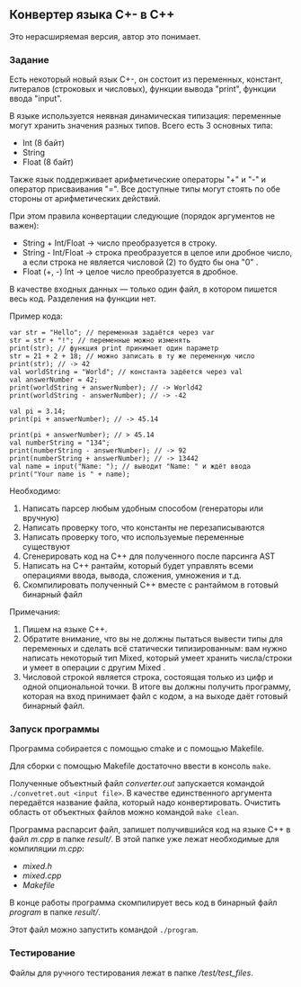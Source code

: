 ## Конвертер языка С+- в С++

Это нерасширяемая версия, автор это понимает.

### Задание

Есть некоторый новый язык С+-, он состоит из переменных, констант, литералов
(строковых и числовых), функции вывода "print", функции ввода "input".

В языке используется неявная динамическая типизация: переменные могут хранить
значения разных типов. Всего есть 3 основных типа:
- Int (8 байт)
- String
- Float (8 байт)

Также язык поддерживает арифметические операторы "+" и "-" и оператор
присваивания "=".
Все доступные типы могут стоять по обе стороны от арифметических действий. 

При этом правила конвертации следующие (порядок аргументов не важен):
- String + Int/Float → число преобразуется в строку.
- String - Int/Float → строка преобразуется в целое или дробное число, а если строка
не является числовой (2) то будто бы она "0" .
- Float (+, -) Int → целое число преобразуется в дробное. 


В качестве входных данных — только один файл, в котором пишется весь код.
Разделения на функции нет. 

Пример кода:
````
var str = "Hello"; // переменная задаётся через var
str = str + "!"; // переменные можно изменять
print(str); // функция print принимает один параметр
str = 21 + 2 + 18; // можно записать в ту же переменную число
print(str); // -> 42
val worldString = "World"; // константа задёется через val
val answerNumber = 42;
print(worldString + answerNumber); // -> World42
print(worldString - answerNumber); // -> -42

val pi = 3.14;
print(pi + answerNumber); // -> 45.14

print(pi + answerNumber); // > 45.14
val numberString = "134";
print(numberString - answerNumber); // -> 92
print(numberString + answerNumber); // -> 13442
val name = input("Name: "); // выводит "Name: " и ждёт ввода
print("Your name is " + name);
````

Необходимо:
1. Написать парсер любым удобным способом (генераторы или вручную)
2. Написать проверку того, что константы не перезаписываются
3. Написать проверку того, что используемые переменные существуют
4. Сгенерировать код на С++ для полученного после парсинга AST
5. Написать на С++ рантайм, который будет управлять всеми операциями ввода,
   вывода, сложения, умножения и т.д.
6. Скомпилировать полученный С++ вместе с рантаймом в готовый бинарный файл


Примечания:
1. Пишем на языке C++.
2. Обратите внимание, что вы не должны пытаться вывести типы для переменных и
   сделать всё статически типизированным: вам нужно написать некоторый тип
   Mixed, который умеет хранить числа/строки и умеет в операции с другим Mixed .
3. Числовой строкой является строка, состоящая только из цифр и одной
   опциональной точки.
   В итоге вы должны получить программу, которая на вход принимает файл с кодом, а на
   выходе даёт готовый бинарный файл.


### Запуск программы

Программа собирается с помощью cmake и с помощью Makefile.

Для сборки с помощью Makefile достаточно ввести в консоль ```make```.

Полученные объектный файл *converter.out* запускается командой ```./convetret.out <input file>```.
В качестве единственного аргумента передаётся название файла, который надо конвертировать.
Очистить область от объектных файлов можно командой ```make clean```.

Программа распарсит файл, запишет получившийся код на языке С++ в файл *m.cpp* в папке *result/*.
В этой папке уже лежат необходимые для компиляции *m.cpp*:
- *mixed.h*
- *mixed.cpp*
- *Makefile*

В конце работы программа скомпилирует весь код в бинарный файл *program* в папке *result/*.

Этот файл можно запустить командой ```./program```.


### Тестирование

Файлы для ручного тестирования лежат в папке */test/test_files*.


